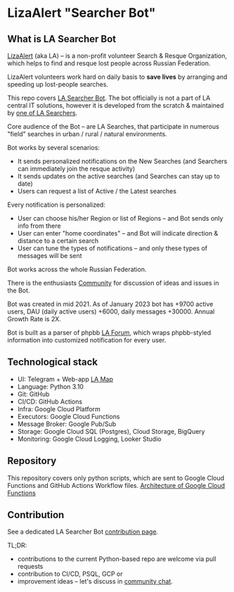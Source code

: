 # LizaAlert "Searcher Bot"

## What is LA Searcher Bot
[LizaAlert](https://lizaalert.org/) (aka LA) – is a non-profit volunteer 
Search & Resque Organization, which helps to find and 
resque lost people across Russian Federation.

LizaAlert volunteers work hard on daily basis to **save lives** by arranging and 
speeding up lost-people searches.

This repo covers [LA Searcher Bot](https://t.me/LizaAlert_Searcher_Bot). The bot officially is 
not a part of LA central IT solutions, however it is developed from the scratch 
& maintained by [one of LA Searchers](https://t.me/MikeMikeT).

Core audience of the Bot – are LA Searches, that participate in
numerous "field" searches in urban / rural / natural environments.

Bot works by several scenarios:
* It sends personalized notifications on the New Searches 
(and Searchers can immediately join the resque activity)
* It sends updates on the active searches (and Searches can stay up to date)
* Users can request a list of Active / the Latest searches

Every notification is personalized:
* User can choose his/her Region or list of Regions – and Bot sends 
only info from there
* User can enter "home coordinates" – and Bot will 
indicate direction & distance to a certain search
* User can tune the types of notifications – and only these types 
of messages will be sent

Bot works across the whole Russian Federation.

There is the enthusiasts [Community](https://t.me/+56GrL4LQ-og2NGEy) 
for discussion of ideas and issues in the Bot.

Bot was created in mid 2021.
As of January 2023 bot has +9700 active users, DAU (daily active users) +6000,
daily messages +30000. Annual Growth Rate is 2X.

Bot is built as a parser of phpbb [LA Forum](https://lizaalert.org/forum/), 
which wraps phpbb-styled information into customized 
notification for every user.

## Technological stack

* UI: Telegram + Web-app [LA Map](https://github.com/cherrytea-dev/la_map)
* Language: Python 3.10 
* Git: GitHub
* CI/CD: GitHub Actions
* Infra: Google Cloud Platform
* Executors: Google Cloud Functions
* Message Broker: Google Pub/Sub
* Storage: Google Cloud SQL (Postgres), Cloud Storage, BigQuery
* Monitoring: Google Cloud Logging, Looker Studio

## Repository 

This repository covers only python scripts, which are sent to Google 
Cloud Functions and GitHub Actions Workflow files.
[Architecture of Google Cloud Functions](https://htmlpreview.github.io/?https://github.com/cherrytea-dev/la_searcher_bot/blob/main/doc/cloud_functions_architecture.html)

## Contribution

See a dedicated LA Searcher Bot 
[contribution page](https://github.com/cherrytea-dev/la_searcher_bot/blob/main/CONTRIBUTING.md).

TL;DR: 
* contributions to the current Python-based repo are welcome via pull requests
* contribution to CI/CD, PSQL, GCP or
* improvement ideas – let's discuss in [community chat](https://t.me/+56GrL4LQ-og2NGEy).




